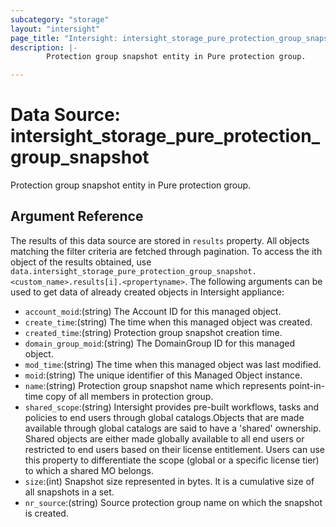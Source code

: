 ```yaml
---
subcategory: "storage"
layout: "intersight"
page_title: "Intersight: intersight_storage_pure_protection_group_snapshot"
description: |-
        Protection group snapshot entity in Pure protection group.

---
```


# Data Source: intersight_storage_pure_protection_group_snapshot
Protection group snapshot entity in Pure protection group.
## Argument Reference
The results of this data source are stored in `results` property.
All objects matching the filter criteria are fetched through pagination.
To access the ith object of the results obtained, use `data.intersight_storage_pure_protection_group_snapshot.<custom_name>.results[i].<propertyname>`.
The following arguments can be used to get data of already created objects in Intersight appliance:
* `account_moid`:(string) The Account ID for this managed object. 
* `create_time`:(string) The time when this managed object was created. 
* `created_time`:(string) Protection group snapshot creation time. 
* `domain_group_moid`:(string) The DomainGroup ID for this managed object. 
* `mod_time`:(string) The time when this managed object was last modified. 
* `moid`:(string) The unique identifier of this Managed Object instance. 
* `name`:(string) Protection group snapshot name which represents point-in-time copy of all members in protection group. 
* `shared_scope`:(string) Intersight provides pre-built workflows, tasks and policies to end users through global catalogs.Objects that are made available through global catalogs are said to have a 'shared' ownership. Shared objects are either made globally available to all end users or restricted to end users based on their license entitlement. Users can use this property to differentiate the scope (global or a specific license tier) to which a shared MO belongs. 
* `size`:(int) Snapshot size represented in bytes. It is a cumulative size of all snapshots in a set. 
* `nr_source`:(string) Source protection group name on which the snapshot is created. 
 
